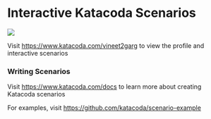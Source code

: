 # Interactive Katacoda Scenarios

[![](http://shields.katacoda.com/katacoda/vineet2garg/count.svg)](https://www.katacoda.com/vineet2garg "Get your profile on Katacoda.com")

Visit https://www.katacoda.com/vineet2garg to view the profile and interactive scenarios

### Writing Scenarios
Visit https://www.katacoda.com/docs to learn more about creating Katacoda scenarios

For examples, visit https://github.com/katacoda/scenario-example
